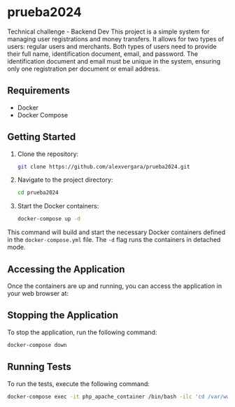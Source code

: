 # prueba2024

Technical challenge - Backend Dev
This project is a simple system for managing user registrations and money transfers. It allows for two types of users: regular users and merchants. Both types of users need to provide their full name, identification document, email, and password. The identification document and email must be unique in the system, ensuring only one registration per document or email address.

## Requirements

-   Docker
-   Docker Compose

## Getting Started

1. Clone the repository:

    ```bash
    git clone https://github.com/alexvergara/prueba2024.git
    ```

2. Navigate to the project directory:

    ```bash
    cd prueba2024
    ```

3. Start the Docker containers:

    ```bash
    docker-compose up -d
    ```

This command will build and start the necessary Docker containers defined in the `docker-compose.yml` file. The `-d` flag runs the containers in detached mode.

## Accessing the Application

Once the containers are up and running, you can access the application in your web browser at: [](https://localhost:8080)

## Stopping the Application

To stop the application, run the following command:

```bash
docker-compose down
```

## Running Tests

To run the tests, execute the following command:

```bash
docker-compose exec -it php_apache_container /bin/bash -ilc 'cd /var/www/html && vendor/bin/phpunit tests'
```
